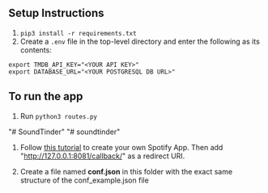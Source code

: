 ## Setup Instructions
1. `pip3 install -r requirements.txt`
2. Create a `.env` file in the top-level directory and enter the following as its contents:
```
export TMDB_API_KEY="<YOUR API KEY>"
export DATABASE_URL="<YOUR POSTGRESQL DB URL>"
```


## To run the app
1. Run `python3 routes.py`

"# SoundTinder" 
"# soundtinder" 
1. Follow [this tutorial](https://developer.spotify.com/web-api/tutorial/) to create your own Spotify App. Then add "http://127.0.0.1:8081/callback/" as a redirect URI.  

2. Create a file named **conf.json** in this folder with the exact same structure of the conf_example.json file
